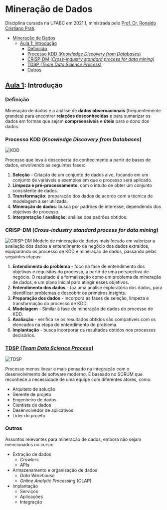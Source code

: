 # Mineração de Dados

Disciplina cursada na UFABC em 2021.1, ministrada pelo [Prof. Dr. Ronaldo Cristiano Prati](http://professor.ufabc.edu.br/~ronaldo.prati/MineracaoDados/grad2021/).

- [Mineração de Dados](#mineração-de-dados)
  - [Aula 1: Introdução](#aula-1-introdução)
    - [Definição](#definição)
    - [Processo KDD (*Knowledge Discovery from Databases*)](#processo-kdd-knowledge-discovery-from-databases)
    - [CRISP-DM (*Cross-industry standard process for data mining*)](#crisp-dm-cross-industry-standard-process-for-data-mining)
    - [TDSP (*Team Data Science Process*)](#tdsp-team-data-science-process)
    - [Outros](#outros)

## [Aula 1](https://youtu.be/udtIrcRKGS8): Introdução

### Definição

Mineração de dados é a análise de **dados observacionais** (frequentemente grandes) para encontrar **relações desconhecidas** e para sumarizar os dados em formas que sejam **compreensíveis** e **úteis** para o dono dos dados.

### Processo KDD (*Knowledge Discovery from Databases*)

![KDD](http://www2.cs.uregina.ca/~dbd/cs831/notes/kdd/kdd.gif)

Processo que leva à descoberta de conhecimento a partir de bases de dados, envolvendo as seguintes fases:

1. **Seleção** - Criação de um conjunto de dados alvo, focando em um conjunto de variáveis e exemplos em que o processo será aplicado.
2. **Limpeza e pré-processamento**, com o intuito de obter um conjunto consistente de dados.
3. **Transformação**: preparação dos dados de acordo com a técnica de modelagem a ser utilizada.
4. **Mineração de dados**: busca por padrões de interesse, dependendo dos objetivos do processo.
5. **Interpretação / avaliação**: análise dos padrões obtidos.

### CRISP-DM (*Cross-industry standard process for data mining*)

![CRISP-DM](https://upload.wikimedia.org/wikipedia/commons/thumb/b/b9/CRISP-DM_Process_Diagram.png/598px-CRISP-DM_Process_Diagram.png)
Modelo de mineração de dados mais focado em valorizar a avaliação dos dados e entendimento de negócio dos dados extraídos, equiparando os processo de KDD e mineração de dados, passando pelas seguintes etapas:

1. **Entendimento do problema** -  foco na fase de entendimento dos objetivos e requisitos do processo, a partir de uma perspectiva de negócio. O resultado é a formalização como um problema de mineração de dados, e um plano inicial para atingir esses objetivos.
2. **Entendimento dos dados** - faz uma análise exploratória dos dados, para identificar problemas e descobrir os primeiros insights.
3. **Preparação dos dados** - incorpora as fases de seleção, limpeza e transformação do processo de KDD.
4. **Modelagem** - Similar à fase de mineração de dados do processo de KDD.
5. **Avaliação** - verifica se os resultados obtidos são compatíveis com os elencados na etapa de entendimento do problema.
6. **Implantação** - busca incorporar os resultados obtidos nos processos decisórios.

### [TDSP (*Team Data Science Process*)](https://docs.microsoft.com/en-us/azure/machine-learning/team-data-science-process/overview)

![TDSP](https://docs.microsoft.com/en-us/azure/machine-learning/team-data-science-process/media/overview/tdsp-lifecycle2.png)

Processo menos linear e mais pensado na integração com o desenvolvimento de software moderno. É baseado no SCRUM que reconhece a necessidade de uma equipe com diferentes atores, como:

- Arquiteto de solução
- Gerente de projeto
- Engenheiro de dados
- Cientista de dados
- Desenvolvedor de aplicativos
- Líder do projeto

### Outros

Assuntos relevantes para mineração de dados, embora não sejam mencionados no curso:

- Extração de dados
  - *Crawlers*
  - APIs
- Armazenamento e organização de dados
  - *Data Warehouse*
  - *Online Analytic Processing* (OLAP)
- Implantação
  - Serviços
  - Aplicações
  - Integração
